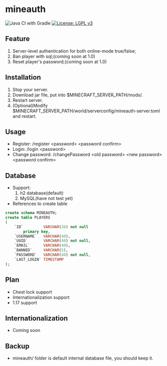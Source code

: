 # mineauth

![Java CI with Gradle](https://github.com/AethLi/mineauth/workflows/Java%20CI%20with%20Gradle/badge.svg)
[![License: LGPL v3](https://img.shields.io/badge/License-LGPL%20v3-blue.svg)](https://www.gnu.org/licenses/lgpl-3.0)

## Feature
1. Server-level authentication for both online-mode true/false;
2. Ban player with sql;(coming soon at 1.0)
3. Reset player's password;(coming soon at 1.0)

## Installation
1. Stop your server.
2. Download jar file, put into $MINECRAFT_SERVER_PATH/mods/.
3. Restart server.
4. (Optional)Modify $MINECRAFT_SERVER_PATH/world/serverconfig/mineauth-server.toml and restart.

## Usage
- Register: /register \<password\> \<password confirm\>
- Login: /login \<password\>
- Change password: /changePassword \<old password\> \<new password\> \<password confirm\>

## Database
- Support: 
    1. h2 database(default) 
    2. MySQL(have not test yet)
- References to create table
```sql
create schema MINEAUTH;
create table PLAYERS
(
    `ID`         VARCHAR(36) not null
        primary key,
    `USERNAME`   VARCHAR(40),
    `UUID`       VARCHAR(40) not null,
    `EMAIL`      VARCHAR(40),
    `BANNED`     VARCHAR(5),
    `PASSWORD`   VARCHAR(40) not null,
    `LAST_LOGIN` TIMESTAMP
);
``` 

## Plan
- Chest lock support
- Internationalization support
- 1.17 support

## Internationalization
- Coming soon 

## Backup
- mineauth/ folder is default internal database file, you should keep it.
